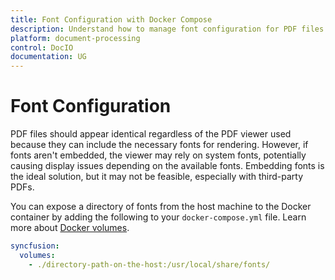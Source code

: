 ```yaml
---
title: Font Configuration with Docker Compose
description: Understand how to manage font configuration for PDF files when using the Syncfusion Document Processing Engine with Docker Compose. Learn how to ensure consistent rendering across different PDF viewers by embedding fonts or exposing a directory of fonts from the host machine to the Docker container.
platform: document-processing
control: DocIO
documentation: UG
---
```

# Font Configuration

PDF files should appear identical regardless of the PDF viewer used because they can include the necessary fonts for rendering. However, if fonts aren't embedded, the viewer may rely on system fonts, potentially causing display issues depending on the available fonts. Embedding fonts is the ideal solution, but it may not be feasible, especially with third-party PDFs.

You can expose a directory of fonts from the host machine to the Docker container by adding the following to your `docker-compose.yml` file. Learn more about [Docker volumes](https://docs.docker.com/storage/volumes/).

```yaml
syncfusion:
  volumes:
    - ./directory-path-on-the-host:/usr/local/share/fonts/
